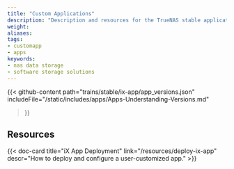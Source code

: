 ```yaml
---
title: "Custom Applications"
description: "Description and resources for the TrueNAS stable application called iX App (custom application)."
weight:
aliases:
tags:
- customapp
- apps
keywords:
- nas data storage
- software storage solutions
---
```


{{< github-content 
    path="trains/stable/ix-app/app_versions.json"
	includeFile="/static/includes/apps/Apps-Understanding-Versions.md"
>}}

## Resources

<div class="docs-sections">

{{< doc-card title="iX App Deployment" link="/resources/deploy-ix-app"
descr="How to deploy and configure a user-customized app." >}}

</div>